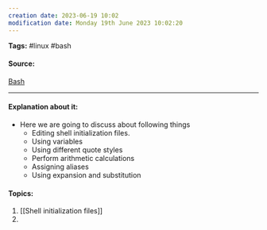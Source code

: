 ```yaml
---
creation date: 2023-06-19 10:02
modification date: Monday 19th June 2023 10:02:20
---
```


**Tags:** #linux #bash 

#### Source:
[Bash](https://tldp.org/LDP/Bash-Beginners-Guide/html/chap_03.html)

--------------------------------------

#### Explanation about it:

* Here we are going to discuss about following things
	* Editing shell initialization files.
	* Using variables
	* Using different quote styles
	* Perform arithmetic calculations
	* Assigning aliases
	* Using expansion and substitution


#### Topics:

1. [[Shell initialization files]]
2. 